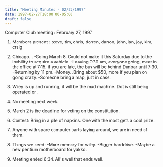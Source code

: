 ```yaml
---
title: "Meeting Minutes - 02/27/1997"
date: 1997-02-27T18:00:00-05:00
draft: false
---
```


Computer Club meeting :  February 27, 1997 </p><p>
1.  Members present : steve, tim, chris, darren, darron, john, ian,     jay, kim, craig </p><p>
2.  Chicago... 	-Going March 8.  Could not make it this Saturday due to the  	 inability to acquire a vehicle. 	-Leaving 7:30 am,  everyone going, meet in the office at 7:15. 	 if you are late, the bus will be behind Dunbar until 7:30. 	-Returning by 11 pm. 	-Money...Bring about $50, more if you plan on going crazy. 	-Someone bring a map, just in case. </p><p>
3.  Wiley is up and  running, it will be the mud machine.  Dot is still being 	operated on. </p><p>
4.  No meeting next week. </p><p>
5.  March 2 is the deadline for voting on the constitution.   </p><p>
6.  Contest: 	Bring in a pile of napkins.  One with the most gets a cool prize. </p><p>
7.  Anyone with spare computer parts laying around, we are in need of them. </p><p>
8.  Things we need: 	-More memory for wiley. 	-Bigger harddrive. 	-Maybe a new pentium motherboard for yakko. </p><p>
9.  Meeting ended 6:34.     All's well that ends well.  </p>
